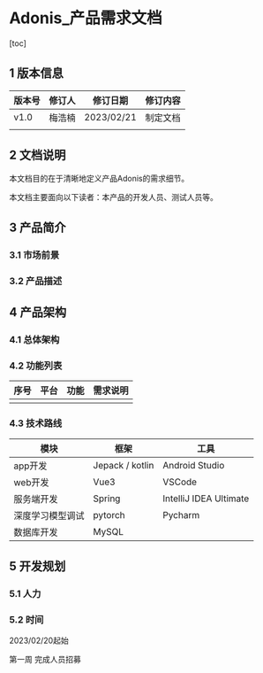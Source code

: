 # Adonis_产品需求文档

[toc]

## 1 版本信息

| 版本号 | 修订人 | 修订日期   | 修订内容 |
| ------ | ------ | ---------- | -------- |
| v1.0   | 梅浩楠 | 2023/02/21 | 制定文档 |
|        |        |            |          |

## 2 文档说明

本文档目的在于清晰地定义产品Adonis的需求细节。

本文档主要面向以下读者：本产品的开发人员、测试人员等。

## 3 产品简介

### 3.1 市场前景

### 3.2 产品描述

## 4 产品架构

### 4.1 总体架构

### 4.2 功能列表

| 序号 | 平台 | 功能 | 需求说明 |
| ---- | ---- | ---- | -------- |
|      |      |      |          |

### 4.3 技术路线

| 模块             | 框架            | 工具                   |
| ---------------- | --------------- | ---------------------- |
| app开发          | Jepack / kotlin | Android Studio         |
| web开发          | Vue3            | VSCode                 |
| 服务端开发       | Spring          | IntelliJ IDEA Ultimate |
| 深度学习模型调试 | pytorch         | Pycharm                |
| 数据库开发       | MySQL           |                        |

## 5 开发规划

### 5.1 人力

### 5.2 时间

2023/02/20起始

第一周 完成人员招募



